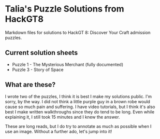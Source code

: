 # Talia's Puzzle Solutions from HackGT8
Markdown files for solutions to HackGT 8: Discover Your Craft admission puzzles.

## Current solution sheets
* Puzzle 1 - The Mysterious Merchant (fully documented)
* Puzzle 3 - Story of Space

## What are these?
I wrote two of the puzzles, I think it is best I make my solutions public. I'm sorry, by the way. I did not think a little purple guy in a brown robe would cause so much pain and suffering. I have video tutorials, but I think it's also best I make written walkthroughs since they do tend to be long. Even while explaining it, I still took 15 minutes and I knew the answer.

These are long reads, but I do try to annotate as much as possible when I use an image. Without a further ado, let's jump into it!
